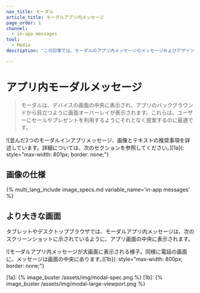 ```yaml
---
nav_title: モーダル
article_title: モーダルアプリ内メッセージ
page_order: 1
channel:
  - in-app messages
tool:
  - Media
description: "この記事では、モーダルのアプリ内メッセージのメッセージおよびデザイン要件について説明します。"

---
```


# アプリ内モーダルメッセージ

> モーダルは、デバイスの画面の中央に表示され、アプリのバックグラウンドから目立つように画面オーバーレイが表示されます。これらは、ユーザーにセールやプレゼントを利用するようにそれとなく提案するのに最適です。

![並んだ2つのモーダルインアプリメッセージ、画像とテキストの推奨事項を詳述しています。詳細については、次のセクションを参照してください。]\[1a]{: style="max-width: 801px; border: none;"}

## 画像の仕様

{% multi_lang_include image_specs.md variable_name='in-app messages' %}

## より大きな画面

タブレットやデスクトップブラウザでは、モーダルアプリ内メッセージは、次のスクリーンショットに示されているように、アプリ画面の中央に表示されます。

![モーダルアプリ内メッセージが大画面に表示される様子。同様に電話の画面に、メッセージは画面の中央にあります。]\[1b]{: style="max-width: 800px; border: none;"}

\[1a]: {% image_buster /assets/img/modal-spec.png %}
\[1b]: {% image_buster /assets/img/modal-large-viewport.png %}


